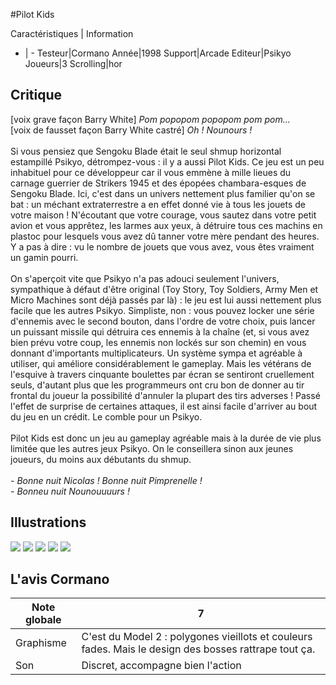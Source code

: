 #Pilot Kids

Caractéristiques | Information
- | -
Testeur|Cormano
Année|1998
Support|Arcade
Editeur|Psikyo
Joueurs|3
Scrolling|hor

## Critique
[voix grave façon Barry White] <i>Pom popopom popopom pom pom...</i><br/>[voix de fausset façon Barry White castré] <i>Oh ! Nounours !</i><br/><br/>Si vous pensiez que Sengoku Blade était le seul shmup horizontal estampillé Psikyo, détrompez-vous : il y a aussi Pilot Kids. Ce jeu est un peu inhabituel pour ce développeur car il vous emmène à mille lieues du carnage guerrier de Strikers 1945 et des épopées chambara-esques de Sengoku Blade. Ici, c'est dans un univers nettement plus familier qu'on se bat : un méchant extraterrestre a en effet donné vie à tous les jouets de votre maison ! N'écoutant que votre courage, vous sautez dans votre petit avion et vous apprêtez, les larmes aux yeux, à détruire tous ces machins en plastoc pour lesquels vous avez dû tanner votre mère pendant des heures. Y a pas à dire : vu le nombre de jouets que vous avez, vous êtes vraiment un gamin pourri.<br/><br/>On s'aperçoit vite que Psikyo n'a pas adouci seulement l'univers, sympathique à défaut d'être original (Toy Story, Toy Soldiers, Army Men et Micro Machines sont déjà passés par là) : le jeu est lui aussi nettement plus facile que les autres Psikyo. Simpliste, non : vous pouvez locker une série d'ennemis avec le second bouton, dans l'ordre de votre choix, puis lancer un puissant missile qui détruira ces ennemis à la chaîne (et, si vous avez bien prévu votre coup, les ennemis non lockés sur son chemin) en vous donnant d'importants multiplicateurs. Un système sympa et agréable à utiliser, qui améliore considérablement le gameplay. Mais les vétérans de l'esquive à travers cinquante boulettes par écran se sentiront cruellement seuls, d'autant plus que les programmeurs ont cru bon de donner au tir frontal du joueur la possibilité d'annuler la plupart des tirs adverses ! Passé l'effet de surprise de certaines attaques, il est ainsi facile d'arriver au bout du jeu en un crédit. Le comble pour un Psikyo.<br/><br/>Pilot Kids est donc un jeu au gameplay agréable mais à la durée de vie plus limitée que les autres jeux Psikyo. On le conseillera sinon aux jeunes joueurs, du moins aux débutants du shmup.<br/><br/><i>- Bonne nuit Nicolas ! Bonne nuit Pimprenelle !<br/>- Bonneu nuit Nounouuuurs !</i>

## Illustrations
![](http://www.shmup.com/images/thumbs/img_fiche_1_451.jpg)
![](http://www.shmup.com/images/thumbs/img_fiche_2_451.jpg)
![](http://www.shmup.com/images/thumbs/img_fiche_3_451.jpg)
![](http://www.shmup.com/images/thumbs/)
![](http://www.shmup.com/images/thumbs/)

## L'avis Cormano
Note globale|7
-|-
Graphisme|C'est du Model 2 : polygones vieillots et couleurs fades. Mais le design des bosses rattrape tout ça.
Son|Discret, accompagne bien l'action
